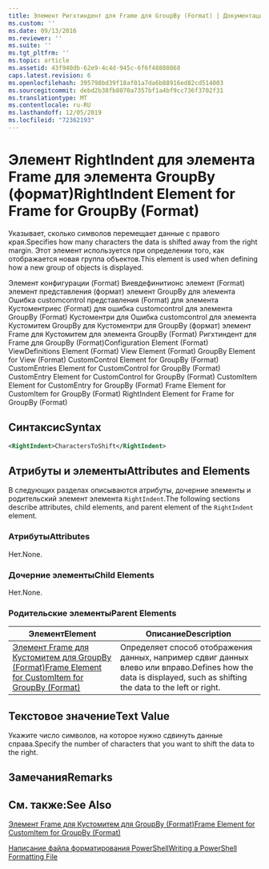 ```yaml
---
title: Элемент Ригхтиндент для Frame для GroupBy (Format) | Документация Майкрософт
ms.custom: ''
ms.date: 09/13/2016
ms.reviewer: ''
ms.suite: ''
ms.tgt_pltfrm: ''
ms.topic: article
ms.assetid: 43f940db-62e9-4c4d-945c-6f6f48880868
caps.latest.revision: 6
ms.openlocfilehash: 395798bd39f18af01a7da6b88916ed82cd514003
ms.sourcegitcommit: debd2b38fb8070a7357bf1a4bf9cc736f3702f31
ms.translationtype: MT
ms.contentlocale: ru-RU
ms.lasthandoff: 12/05/2019
ms.locfileid: "72362193"
---
```

# <a name="rightindent-element-for-frame-for-groupby-format"></a><span data-ttu-id="a3f8b-102">Элемент RightIndent для элемента Frame для элемента GroupBy (формат)</span><span class="sxs-lookup"><span data-stu-id="a3f8b-102">RightIndent Element for Frame for GroupBy (Format)</span></span>

<span data-ttu-id="a3f8b-103">Указывает, сколько символов перемещает данные с правого края.</span><span class="sxs-lookup"><span data-stu-id="a3f8b-103">Specifies how many characters the data is shifted away from the right margin.</span></span> <span data-ttu-id="a3f8b-104">Этот элемент используется при определении того, как отображается новая группа объектов.</span><span class="sxs-lookup"><span data-stu-id="a3f8b-104">This element is used when defining how a new group of objects is displayed.</span></span>

<span data-ttu-id="a3f8b-105">Элемент конфигурации (Format) Виевдефинитионс элемент (Format) элемент представления (формат) элемент GroupBy для элемента Ошибка customcontrol представления (Format) для элемента Кустоментриес (Format) для ошибка customcontrol для элемента GroupBy (Format) Кустоментри для Ошибка customcontrol для элемента Кустомитем GroupBy для Кустоментри для GroupBy (формат) элемент Frame для Кустомитем для элемента GroupBy (Format) Ригхтиндент для Frame для GroupBy (Format)</span><span class="sxs-lookup"><span data-stu-id="a3f8b-105">Configuration Element (Format) ViewDefinitions Element (Format) View Element (Format) GroupBy Element for View (Format) CustomControl Element for GroupBy (Format) CustomEntries Element for CustomControl for GroupBy (Format) CustomEntry Element for CustomControl for GroupBy (Format) CustomItem Element for CustomEntry for GroupBy (Format) Frame Element for CustomItem for GroupBy (Format) RightIndent Element for Frame for GroupBy (Format)</span></span>

## <a name="syntax"></a><span data-ttu-id="a3f8b-106">Синтаксис</span><span class="sxs-lookup"><span data-stu-id="a3f8b-106">Syntax</span></span>

```xml
<RightIndent>CharactersToShift</RightIndent>
```

## <a name="attributes-and-elements"></a><span data-ttu-id="a3f8b-107">Атрибуты и элементы</span><span class="sxs-lookup"><span data-stu-id="a3f8b-107">Attributes and Elements</span></span>

<span data-ttu-id="a3f8b-108">В следующих разделах описываются атрибуты, дочерние элементы и родительский элемент элемента `RightIndent`.</span><span class="sxs-lookup"><span data-stu-id="a3f8b-108">The following sections describe attributes, child elements, and parent element of the `RightIndent` element.</span></span>

### <a name="attributes"></a><span data-ttu-id="a3f8b-109">Атрибуты</span><span class="sxs-lookup"><span data-stu-id="a3f8b-109">Attributes</span></span>

<span data-ttu-id="a3f8b-110">Нет.</span><span class="sxs-lookup"><span data-stu-id="a3f8b-110">None.</span></span>

### <a name="child-elements"></a><span data-ttu-id="a3f8b-111">Дочерние элементы</span><span class="sxs-lookup"><span data-stu-id="a3f8b-111">Child Elements</span></span>

<span data-ttu-id="a3f8b-112">Нет.</span><span class="sxs-lookup"><span data-stu-id="a3f8b-112">None.</span></span>

### <a name="parent-elements"></a><span data-ttu-id="a3f8b-113">Родительские элементы</span><span class="sxs-lookup"><span data-stu-id="a3f8b-113">Parent Elements</span></span>

|<span data-ttu-id="a3f8b-114">Элемент</span><span class="sxs-lookup"><span data-stu-id="a3f8b-114">Element</span></span>|<span data-ttu-id="a3f8b-115">Описание</span><span class="sxs-lookup"><span data-stu-id="a3f8b-115">Description</span></span>|
|-------------|-----------------|
|[<span data-ttu-id="a3f8b-116">Элемент Frame для Кустомитем для GroupBy (Format)</span><span class="sxs-lookup"><span data-stu-id="a3f8b-116">Frame Element for CustomItem for GroupBy (Format)</span></span>](./frame-element-for-customitem-for-groupby-format.md)|<span data-ttu-id="a3f8b-117">Определяет способ отображения данных, например сдвиг данных влево или вправо.</span><span class="sxs-lookup"><span data-stu-id="a3f8b-117">Defines how the data is displayed, such as shifting the data to the left or right.</span></span>|

## <a name="text-value"></a><span data-ttu-id="a3f8b-118">Текстовое значение</span><span class="sxs-lookup"><span data-stu-id="a3f8b-118">Text Value</span></span>

<span data-ttu-id="a3f8b-119">Укажите число символов, на которое нужно сдвинуть данные справа.</span><span class="sxs-lookup"><span data-stu-id="a3f8b-119">Specify the number of characters that you want to shift the data to the right.</span></span>

## <a name="remarks"></a><span data-ttu-id="a3f8b-120">Замечания</span><span class="sxs-lookup"><span data-stu-id="a3f8b-120">Remarks</span></span>

## <a name="see-also"></a><span data-ttu-id="a3f8b-121">См. также:</span><span class="sxs-lookup"><span data-stu-id="a3f8b-121">See Also</span></span>

[<span data-ttu-id="a3f8b-122">Элемент Frame для Кустомитем для GroupBy (Format)</span><span class="sxs-lookup"><span data-stu-id="a3f8b-122">Frame Element for CustomItem for GroupBy (Format)</span></span>](./frame-element-for-customitem-for-groupby-format.md)

[<span data-ttu-id="a3f8b-123">Написание файла форматирования PowerShell</span><span class="sxs-lookup"><span data-stu-id="a3f8b-123">Writing a PowerShell Formatting File</span></span>](./writing-a-powershell-formatting-file.md)
